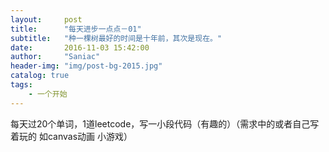 ```yaml
---
layout:     post
title:      "每天进步一点点－01"
subtitle:   "种一棵树最好的时间是十年前，其次是现在。"
date:       2016-11-03 15:42:00
author:     "Saniac"
header-img: "img/post-bg-2015.jpg"
catalog: true
tags:
    - 一个开始
---
```


每天过20个单词，1道leetcode，写一小段代码（有趣的）（需求中的或者自己写着玩的 如canvas动画 小游戏）
